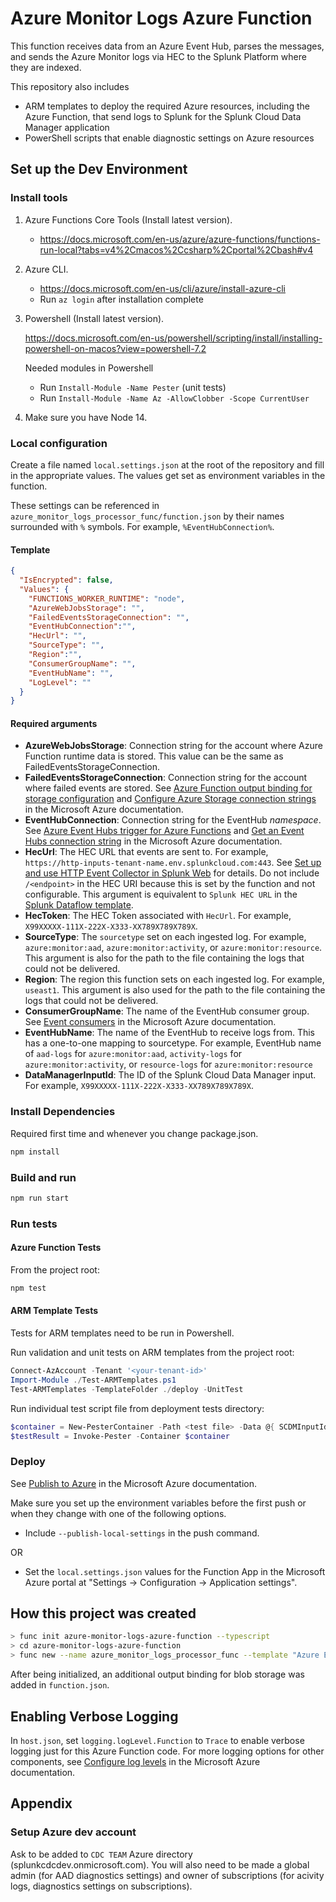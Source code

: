# Azure Monitor Logs Azure Function
This function receives data from an Azure Event Hub, parses the messages, and sends the Azure Monitor logs via HEC to the Splunk Platform where they are indexed.

This repository also includes
* ARM templates to deploy the required Azure resources, including the Azure Function, that send logs to Splunk for the Splunk Cloud Data Manager application
* PowerShell scripts that enable diagnostic settings on Azure resources

## Set up the Dev Environment

### Install tools
1. Azure Functions Core Tools (Install latest version).
   * https://docs.microsoft.com/en-us/azure/azure-functions/functions-run-local?tabs=v4%2Cmacos%2Ccsharp%2Cportal%2Cbash#v4
2. Azure CLI.
   * https://docs.microsoft.com/en-us/cli/azure/install-azure-cli
   * Run `az login` after installation complete
3. Powershell (Install latest version).

   https://docs.microsoft.com/en-us/powershell/scripting/install/installing-powershell-on-macos?view=powershell-7.2
   
   Needed modules in Powershell
   * Run `Install-Module -Name Pester` (unit tests)
   * Run `Install-Module -Name Az -AllowClobber -Scope CurrentUser`
4. Make sure you have Node 14.

### Local configuration
Create a file named `local.settings.json` at the root of the repository and fill in the appropriate values. The values
get set as environment variables in the function.

These settings can be referenced in `azure_monitor_logs_processor_func/function.json` by their names
surrounded with `%` symbols. For example, `%EventHubConnection%`.

#### Template
```json
{
  "IsEncrypted": false,
  "Values": {
    "FUNCTIONS_WORKER_RUNTIME": "node",
    "AzureWebJobsStorage": "",
    "FailedEventsStorageConnection": "",
    "EventHubConnection":"",
    "HecUrl": "",
    "SourceType": "",
    "Region":"",
    "ConsumerGroupName": "",
    "EventHubName": "",
    "LogLevel": ""
  }
}
```
#### Required arguments
- **AzureWebJobsStorage**: Connection string for the account where Azure Function runtime data is stored. This value can be the same as FailedEventsStorageConnection.
- **FailedEventsStorageConnection**: Connection string for the account where failed events are stored.
  See [Azure Function output binding for storage configuration](https://docs.microsoft.com/en-us/azure/azure-functions/functions-bindings-storage-blob-output?tabs=javascript#configuration) and [Configure Azure Storage connection strings](https://docs.microsoft.com/en-us/azure/storage/common/storage-configure-connection-string) in the Microsoft Azure documentation.
- **EventHubConnection**: Connection string for the EventHub *namespace*. See [Azure Event Hubs trigger for Azure Functions](https://docs.microsoft.com/en-us/azure/azure-functions/functions-bindings-event-hubs-trigger?tabs=javascript#configuration) and [Get an Event Hubs connection string](https://docs.microsoft.com/en-us/azure/event-hubs/event-hubs-get-connection-string) in the Microsoft Azure documentation.
- **HecUrl**: The HEC URL that events are sent to. For example, `https://http-inputs-tenant-name.env.splunkcloud.com:443`. See [Set up and use HTTP Event Collector in Splunk Web](https://docs.splunk.com/Documentation/Splunk/8.2.1/Data/UsetheHTTPEventCollector) for details. Do not include `/<endpoint>` in the HEC URI because this is set by the function and not configurable. This argument is equivalent to `Splunk HEC URL` in the [Splunk Dataflow template](https://cloud.google.com/blog/products/data-analytics/connect-to-splunk-with-a-dataflow-template).
- **HecToken**: The HEC Token associated with `HecUrl`. For example, `X99XXXXX-111X-222X-X333-XX789X789X789X`.
- **SourceType**: The `sourcetype` set on each ingested log. For example, `azure:monitor:aad`, `azure:monitor:activity`, or `azure:monitor:resource`. This argument is also for the path to the file containing the logs that could not be delivered.
- **Region**: The region this function sets on each ingested log. For example, `useast1`. This argument is also used for the path to the file containing the logs that could not be delivered.
- **ConsumerGroupName**: The name of the EventHub consumer group. See [Event consumers](https://docs.microsoft.com/en-us/azure/event-hubs/event-hubs-features#event-consumers) in the Microsoft Azure documentation.
- **EventHubName**: The name of the EventHub to receive logs from. This has a one-to-one mapping to sourcetype. For example, EventHub name of `aad-logs` for `azure:monitor:aad`, `activity-logs` for `azure:monitor:activity`, or `resource-logs` for `azure:monitor:resource`
- **DataManagerInputId**: The ID of the Splunk Cloud Data Manager input. For example, `X99XXXXX-111X-222X-X333-XX789X789X789X`.

### Install Dependencies
Required first time and whenever you change package.json.
```bash
npm install
```
### Build and run
```bash
npm run start
```

### Run tests
#### Azure Function Tests
From the project root:
```bash
npm test
```

#### ARM Template Tests
Tests for ARM templates need to be run in Powershell.

Run validation and unit tests on ARM templates from the project root:

```powershell
Connect-AzAccount -Tenant '<your-tenant-id>'
Import-Module ./Test-ARMTemplates.ps1
Test-ARMTemplates -TemplateFolder ./deploy -UnitTest
```

Run individual test script file from deployment tests directory:
```powershell
$container = New-PesterContainer -Path <test file> -Data @{ SCDMInputId=<SCDMId> }
$testResult = Invoke-Pester -Container $container
```

### Deploy
See [Publish to Azure](https://docs.microsoft.com/en-us/azure/azure-functions/functions-run-local?tabs=windows%2Ccsharp%2Cportal%2Cbash%2Ckeda#publish) in the Microsoft Azure documentation.

Make sure you set up the environment variables before the first push or when they change with one of the following options.

- Include `--publish-local-settings` in the push command.

OR

- Set the `local.settings.json` values for the Function App in the Microsoft Azure portal at "Settings -> Configuration -> Application settings".


## How this project was created
```bash
> func init azure-monitor-logs-azure-function --typescript
> cd azure-monitor-logs-azure-function
> func new --name azure_monitor_logs_processor_func --template "Azure Event Hub trigger" --cadinality "many" --connection "EVENTHUB_CONNECTION_STRING"
```
After being initialized, an additional output binding for blob storage was added in `function.json`.

## Enabling Verbose Logging
In `host.json`, set `logging.logLevel.Function` to `Trace` to enable verbose logging just for this Azure Function code.
For more logging options for other components, see [Configure log levels](https://docs.microsoft.com/en-us/azure/azure-functions/configure-monitoring?tabs=v2#configure-log-levels) in the Microsoft Azure documentation.

## Appendix
### Setup Azure dev account
Ask to be added to `CDC TEAM` Azure directory (splunkcdcdev.onmicrosoft.com). 
You will also need to be made a global admin (for AAD diagnostics settings) and owner of subscriptions (for acivity logs, diagnostics settings on subscriptions).